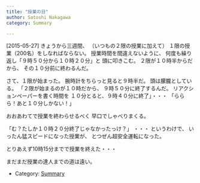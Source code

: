 ```yaml
---
title: "授業の日"
author: Satoshi Nakagawa
category: Summary

---
```


[2015-05-27]  きょうから三週間、
（いつもの２限の授業に加えて）
１限の授業（200名）をしなればならない。
授業時間を間違えないように、
何度も繰り返し「９時５０分から１０時２０分」と
頭に叩きこむ。
２限が１０時半からだから、
その１０分前に終わるんだ。

 さて、１限が始まった。
腕時計をちらっと見ると９時半だ。
頭は朦朧としている。
「２限が始まるのが１０時だから、
９時５０分に終了するんだ。
リアクションペーパーを書く時間を
１０分とると、９時４０分に終了」・・・
「ららら！あと１０分しかない！」

 おおあわてで授業を終わらせるべく
早口でしゃべりまくる。

 「む？たしか１０時２０分終了じゃなかったっけ？」
・・・
というわけで、
いったん猛スピードになった授業が、
とつぜん超安全運転になった。

 とりあえず10時15分までで授業を終えた・・・

 まだまだ授業の達人までの道は遠い。

- Category: [Summary](/categories.html#Summary)

